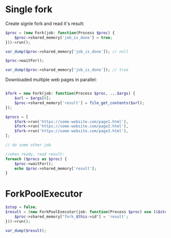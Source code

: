 Single fork
=============
Create signle fork and read it's result:
```php
$proc = (new Fork(job: function(Process $proc) {
    $proc->shared_memory['job_is_done'] = true;
}))->run();

var_dump($proc->shared_memory['job_is_done']); // null

$proc->waitFor();

var_dump($proc->shared_memory['job_is_done']); // true

```

Downloaded multiple web pages in parallel:
```php

$fork = new Fork(job: function(Process $proc, ...$args) {
    $url = $args[0];
    $proc->shared_memory['result'] = file_get_contents($url);
});

$procs = [
    $fork->run('https://some-website.com/page1.html'),
    $fork->run('https://some-website.com/page2.html'),
    $fork->run('https://some-website.com/page3.html'),
];

// do some other job

//when ready, read result:
foreach ($procs as $proc) {
    $proc->waitFor();
    echo $proc->shared_memory['result'];
}
```

# ForkPoolExecutor
```php
$stop = false;
$result = (new ForkPoolExecutor(job: function(Process $proc) use (&$stop) {
	$proc->shared_memory["fork_$this->id"] = 'result';
}))->run();

var_dump($result);
```

